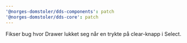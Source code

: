 ```yaml
---
'@norges-domstoler/dds-components': patch
'@norges-domstoler/dds-core': patch
---
```


Fikser bug hvor Drawer lukket seg når en trykte på clear-knapp i Select.
